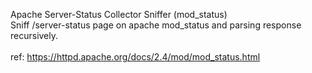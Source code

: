 Apache Server-Status Collector Sniffer (mod_status)
<br>
Sniff /server-status page on apache mod_status and parsing response recursively.
<br><br>
ref: https://httpd.apache.org/docs/2.4/mod/mod_status.html

